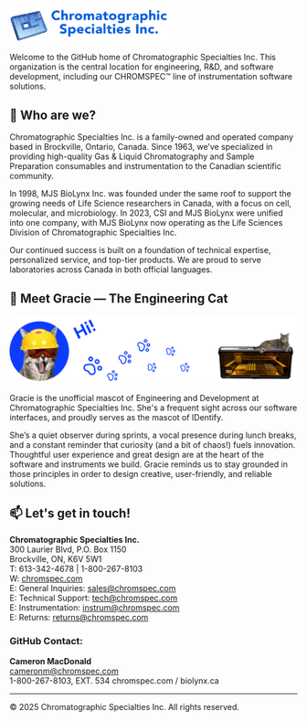 <img src="chromspec.png" alt="Chromatographic Specialties Inc. Logo" width="280"/>

Welcome to the GitHub home of Chromatographic Specialties Inc. This organization is the central location for engineering, R&D, and software development, including our CHROMSPEC™ line of instrumentation software solutions.

## 🧪 Who are we?

Chromatographic Specialties Inc. is a family-owned and operated company based in Brockville, Ontario, Canada. Since 1963, we’ve specialized in providing high-quality Gas & Liquid Chromatography and Sample Preparation consumables and instrumentation to the Canadian scientific community.

In 1998, MJS BioLynx Inc. was founded under the same roof to support the growing needs of Life Science researchers in Canada, with a focus on cell, molecular, and microbiology. In 2023, CSI and MJS BioLynx were unified into one company, with MJS BioLynx now operating as the Life Sciences Division of Chromatographic Specialties Inc.

Our continued success is built on a foundation of technical expertise, personalized service, and top-tier products. We are proud to serve laboratories across Canada in both official languages.

## 🐾 Meet Gracie — The Engineering Cat

<img src="gracie.png" alt="Gracie the Engineering Cat" />

Gracie is the unofficial mascot of Engineering and Development at Chromatographic Specialties Inc. She's a frequent sight across our software interfaces, and proudly serves as the mascot of IDentify.

She’s a quiet observer during sprints, a vocal presence during lunch breaks, and a constant reminder that curiosity (and a bit of chaos!) fuels innovation. Thoughtful user experience and great design are at the heart of the software and instruments we build. Gracie reminds us to stay grounded in those principles in order to design creative, user-friendly, and reliable solutions.


## 📫 Let's get in touch!

**Chromatographic Specialties Inc.**  
300 Laurier Blvd, P.O. Box 1150  
Brockville, ON, K6V 5W1  
T: 613-342-4678 | 1-800-267-8103  
W: [chromspec.com](https://chromspec.com)  
E: General Inquiries: [sales@chromspec.com](mailto:sales@chromspec.com)  
E: Technical Support: [tech@chromspec.com](mailto:tech@chromspec.com)  
E: Instrumentation: [instrum@chromspec.com](mailto:instrum@chromspec.com)  
E: Returns: [returns@chromspec.com](mailto:returns@chromspec.com)

### GitHub Contact:

**Cameron MacDonald**  
[cameronm@chromspec.com](mailto:cameronm@chromspec.com)  
1-800-267-8103, EXT. 534
chromspec.com / biolynx.ca


---

© 2025 Chromatographic Specialties Inc. All rights reserved.
